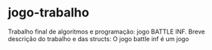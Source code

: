 # jogo-trabalho
Trabalho final de algoritmos e programação: jogo BATTLE INF.
Breve descrição do trabalho e das structs:
O jogo battle inf é um jogo
